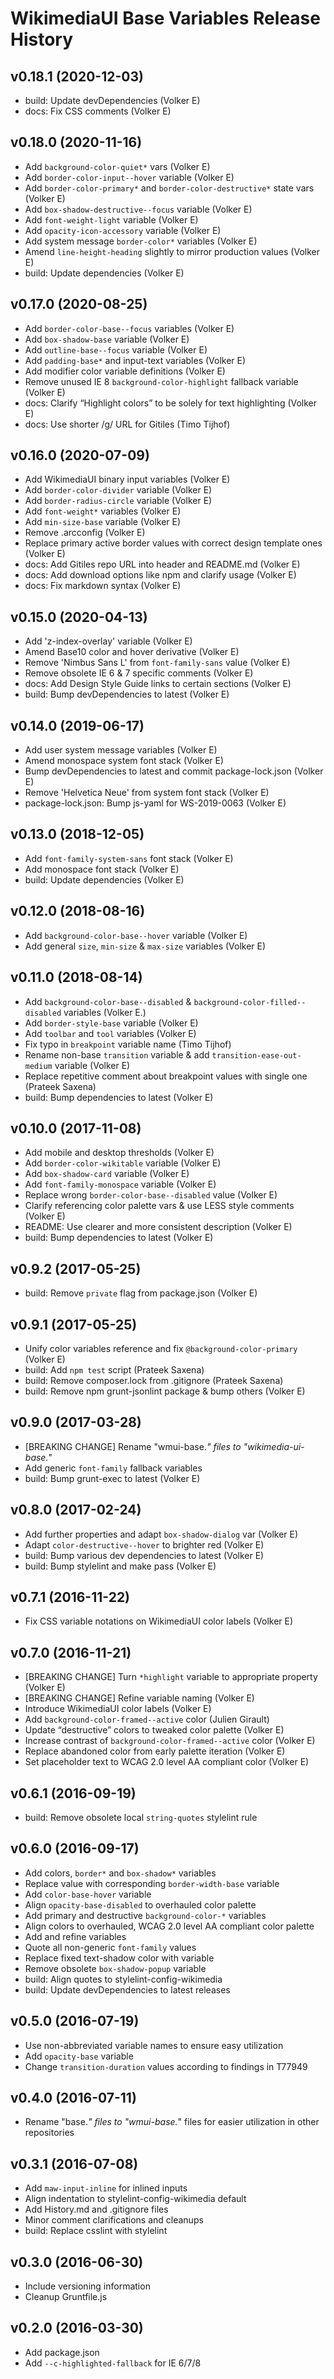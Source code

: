 # WikimediaUI Base Variables Release History
## v0.18.1 (2020-12-03)
* build: Update devDependencies (Volker E)
* docs: Fix CSS comments (Volker E)

## v0.18.0 (2020-11-16)
* Add `background-color-quiet*` vars (Volker E)
* Add `border-color-input--hover` variable (Volker E)
* Add `border-color-primary*` and `border-color-destructive*` state vars (Volker E)
* Add `box-shadow-destructive--focus` variable (Volker E)
* Add `font-weight-light` variable (Volker E)
* Add `opacity-icon-accessory` variable (Volker E)
* Add system message `border-color*` variables (Volker E)
* Amend `line-height-heading` slightly to mirror production values (Volker E)
* build: Update dependencies (Volker E)

## v0.17.0 (2020-08-25)
* Add `border-color-base--focus` variables (Volker E)
* Add `box-shadow-base` variable (Volker E)
* Add `outline-base--focus` variable (Volker E)
* Add `padding-base*` and input-text variables (Volker E)
* Add modifier color variable definitions (Volker E)
* Remove unused IE 8 `background-color-highlight` fallback variable (Volker E)
* docs: Clarify “Highlight colors” to be solely for text highlighting (Volker E)
* docs: Use shorter /g/ URL for Gitiles (Timo Tijhof)

## v0.16.0 (2020-07-09)
* Add WikimediaUI binary input variables (Volker E)
* Add `border-color-divider` variable (Volker E)
* Add `border-radius-circle` variable (Volker E)
* Add `font-weight*` variables (Volker E)
* Add `min-size-base` variable (Volker E)
* Remove .arcconfig (Volker E)
* Replace primary active border values with correct design template ones (Volker E)
* docs: Add Gitiles repo URL into header and README.md (Volker E)
* docs: Add download options like npm and clarify usage (Volker E)
* docs: Fix markdown syntax (Volker E)

## v0.15.0 (2020-04-13)
* Add 'z-index-overlay' variable (Volker E)
* Amend Base10 color and hover derivative (Volker E)
* Remove 'Nimbus Sans L' from `font-family-sans` value (Volker E)
* Remove obsolete IE 6 & 7 specific comments (Volker E)
* docs: Add Design Style Guide links to certain sections (Volker E)
* build: Bump devDependencies to latest (Volker E)

## v0.14.0 (2019-06-17)
* Add user system message variables (Volker E)
* Amend monospace system font stack (Volker E)
* Bump devDependencies to latest and commit package-lock.json (Volker E)
* Remove 'Helvetica Neue' from system font stack (Volker E)
* package-lock.json: Bump js-yaml for WS-2019-0063 (Volker E)

## v0.13.0 (2018-12-05)
* Add `font-family-system-sans` font stack (Volker E)
* Add monospace font stack (Volker E)
* build: Update dependencies (Volker E)

## v0.12.0 (2018-08-16)
* Add `background-color-base--hover` variable (Volker E)
* Add general `size`, `min-size` & `max-size` variables (Volker E)

## v0.11.0 (2018-08-14)
* Add `background-color-base--disabled` & `background-color-filled--disabled` variables (Volker E.)
* Add `border-style-base` variable (Volker E)
* Add `toolbar` and `tool` variables (Volker E)
* Fix typo in `breakpoint` variable name (Timo Tijhof)
* Rename non-base `transition` variable & add `transition-ease-out-medium` variable (Volker E)
* Replace repetitive comment about breakpoint values with single one (Prateek Saxena)
* build: Bump dependencies to latest (Volker E)

## v0.10.0 (2017-11-08)
* Add mobile and desktop thresholds (Volker E)
* Add `border-color-wikitable` variable (Volker E)
* Add `box-shadow-card` variable (Volker E)
* Add `font-family-monospace` variable (Volker E)
* Replace wrong `border-color-base--disabled` value (Volker E)
* Clarify referencing color palette vars & use LESS style comments (Volker E)
* README: Use clearer and more consistent description (Volker E)
* build: Bump dependencies to latest (Volker E)

## v0.9.2 (2017-05-25)
* build: Remove `private` flag from package.json (Volker E)

## v0.9.1 (2017-05-25)
* Unify color variables reference and fix `@background-color-primary` (Volker E)
* build: Add `npm test` script (Prateek Saxena)
* build: Remove composer.lock from .gitignore (Prateek Saxena)
* build: Remove npm grunt-jsonlint package & bump others (Volker E)

## v0.9.0 (2017-03-28)
* [BREAKING CHANGE] Rename "wmui-base.*" files to "wikimedia-ui-base.*"
* Add generic `font-family` fallback variables
* build: Bump grunt-exec to latest (Volker E)

## v0.8.0 (2017-02-24)
* Add further properties and adapt `box-shadow-dialog` var (Volker E)
* Adapt `color-destructive--hover` to brighter red (Volker E)
* build: Bump various dev dependencies to latest (Volker E)
* build: Bump stylelint and make pass (Volker E)

## v0.7.1 (2016-11-22)
* Fix CSS variable notations on WikimediaUI color labels (Volker E)

## v0.7.0 (2016-11-21)
* [BREAKING CHANGE] Turn `*highlight` variable to appropriate property (Volker E)
* [BREAKING CHANGE] Refine variable naming (Volker E)
* Introduce WikimediaUI color labels (Volker E)
* Add `background-color-framed--active` color (Julien Girault)
* Update “destructive” colors to tweaked color palette (Volker E)
* Increase contrast of `background-color-framed--active` color (Volker E)
* Replace abandoned color from early palette iteration (Volker E)
* Set placeholder text to WCAG 2.0 level AA compliant color (Volker E)

## v0.6.1 (2016-09-19)
* build: Remove obsolete local `string-quotes` stylelint rule

## v0.6.0 (2016-09-17)
* Add colors, `border*` and `box-shadow*` variables
* Replace value with corresponding `border-width-base` variable
* Add `color-base-hover` variable
* Align `opacity-base-disabled` to overhauled color palette
* Add primary and destructive `background-color-*` variables
* Align colors to overhauled, WCAG 2.0 level AA compliant color palette
* Add and refine variables
* Quote all non-generic `font-family` values
* Replace fixed text-shadow color with variable
* Remove obsolete `box-shadow-popup` variable
* build: Align quotes to stylelint-config-wikimedia
* build: Update devDependencies to latest releases

## v0.5.0 (2016-07-19)
* Use non-abbreviated variable names to ensure easy utilization
* Add `opacity-base` variable
* Change `transition-duration` values according to findings in T77949

## v0.4.0 (2016-07-11)
* Rename "base.*" files to "wmui-base.*" files for easier utilization in other repositories

## v0.3.1 (2016-07-08)
* Add `maw-input-inline` for inlined inputs
* Align indentation to stylelint-config-wikimedia default
* Add History.md and .gitignore files
* Minor comment clarifications and cleanups
* build: Replace csslint with stylelint

## v0.3.0 (2016-06-30)
* Include versioning information
* Cleanup Gruntfile.js

## v0.2.0 (2016-03-30)
* Add package.json
* Add `--c-highlighted-fallback` for IE 6/7/8